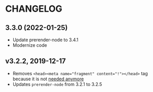 # CHANGELOG

## 3.3.0 (2022-01-25)
- Update prerender-node to 3.4.1
- Modernize code

## v3.2.2, 2019-12-17

* Removes `<head><meta name="fragment" content="!"></head>` tag because it is not [needed anymore](https://developers.google.com/search/docs/ajax-crawling/docs/getting-started)
* Updates `prerender-node` from 3.2.1 to 3.2.5
